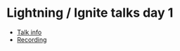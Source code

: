 # Lightning / Ignite talks day 1

* [Talk info]()
* [Recording](https://www.youtube.com/watch?v=jtFQzQPvLHA)
